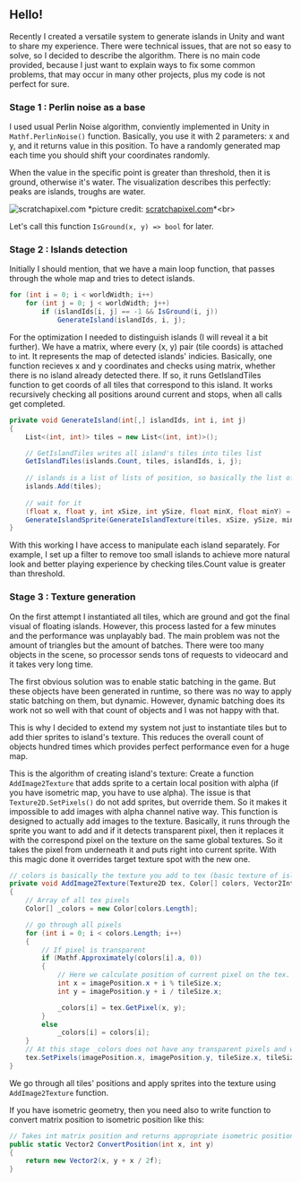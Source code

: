 ## Hello!

Recently I created a versatile system to generate islands in Unity and want to share my experience. There were technical issues, that are not so easy to solve, so I decided to describe the algorithm. There is no main code provided, because I just want to explain ways to fix some common problems, that may occur in many other projects, plus my code is not perfect for sure.

### Stage 1 : Perlin noise as a base

I used usual Perlin Noise algorithm, conviently implemented in Unity in ``` Mathf.PerlinNoise()``` function. Basically, you use it with 2 parameters: x and y, and it returns value in this position. To have a randomly generated map each time you should shift your coordinates randomly.

When the value in the specific point is greater than threshold, then it is ground, otherwise it's water. The visualization describes this perfectly: peaks are islands, troughs are water.

![scratchapixel.com](https://www.scratchapixel.com/images/upload/noise-part-2/perlin-noise-terrain-mesh1.png? "Perlin noise visualization")
*picture credit: [scratchapixel.com](https://www.scratchapixel.com/lessons/procedural-generation-virtual-worlds/perlin-noise-part-2/perlin-noise-terrain-mesh "https://www.scratchapixel.com/lessons/procedural-generation-virtual-worlds/perlin-noise-part-2/perlin-noise-terrain-mesh")*<br>

Let's call this function ```IsGround(x, y) => bool``` for later.

### Stage 2 : Islands detection

Initially I should mention, that we have a main loop function, that passes through the whole map and tries to detect islands.

```c#
for (int i = 0; i < worldWidth; i++)
	for (int j = 0; j < worldWidth; j++)
		if (islandIds[i, j] == -1 && IsGround(i, j))
			GenerateIsland(islandIds, i, j);
```

For the optimization I needed to distinguish islands (I will reveal it a bit further). We have a matrix, where every (x, y) pair (tile coords) is attached to int. It represents the map of detected islands' indicies. Basically, one function recieves x and y coordinates and checks using matrix, whether there is no island already detected there. If so, it runs GetIslandTiles function to get coords of all tiles that correspond to this island. It works recursively checking all positions around current and stops, when all calls get completed.

```c#
private void GenerateIsland(int[,] islandIds, int i, int j)
{
	List<(int, int)> tiles = new List<(int, int)>();

	// GetIslandTiles writes all island's tiles into tiles list
	GetIslandTiles(islands.Count, tiles, islandIds, i, j);
	
	// islands is a list of lists of position, so basically the list of islands
	islands.Add(tiles);
	
	// wait for it
	(float x, float y, int xSize, int ySize, float minX, float minY) = CalculateTextureRect(tiles);
	GenerateIslandSprite(GenerateIslandTexture(tiles, xSize, ySize, minX, minY), x, y);
}
```

With this working I have access to manipulate each island separately. For example, I set up a filter to remove too small islands to achieve more natural look and better playing experience by checking tiles.Count value is greater than threshold.

### Stage 3 : Texture generation

On the first attempt I instantiated all tiles, which are ground and got the final visual of floating islands. However, this process lasted for a few minutes and the performance was unplayably bad. The main problem was not the amount of triangles but the amount of batches. There were too many objects in the scene, so processor sends tons of requests to videocard and it takes very long time.

The first obvious solution was to enable static batching in the game. But these objects have been generated in runtime, so there was no way to apply static batching on them, but dynamic. However, dynamic batching does its work not so well with that count of objects and I was not happy with that.

This is why I decided to extend my system not just to instantiate tiles but to add thier sprites to island's texture. This reduces the overall count of objects hundred times which provides perfect performance even for a huge map.

This is the algorithm of creating island's texture:
Create a function ```AddImage2Texture``` that adds sprite to a certain local position with alpha (if you have isometric map, you have to use alpha). The issue is that 
```Texture2D.SetPixels()``` do not add sprites, but override them. So it makes it impossible to add images with alpha channel native way. This function is designed to actually add images to the texture. Basically, it runs through the sprite you want to add and if it detects transparent pixel, then it replaces it with the correspond pixel on the texture on the same global textures. So it takes the pixel from underneath it and puts right into current sprite. With this magic done it overrides target texture spot with the new one.

```c#
// colors is basically the texture you add to tex (basic texture of island)
private void AddImage2Texture(Texture2D tex, Color[] colors, Vector2Int imagePosition)
{
	// Array of all tex pixels
	Color[] _colors = new Color[colors.Length];

    // go through all pixels
	for (int i = 0; i < colors.Length; i++)
	{
        // If pixel is transparent
		if (Mathf.Approximately(colors[i].a, 0))
		{
            // Here we calculate position of current pixel on the tex. This pixel is placed right under current one.
			int x = imagePosition.x + i % tileSize.x;
			int y = imagePosition.y + i / tileSize.x;

			_colors[i] = tex.GetPixel(x, y);
		}
		else
			_colors[i] = colors[i];
	}
    // At this stage _colors does not have any transparent pixels and we can hardly rewrite this set of pixel on our texture.
	tex.SetPixels(imagePosition.x, imagePosition.y, tileSize.x, tileSize.y, _colors);
}
```

We go through all tiles' positions and apply sprites into the texture using ```AddImage2Texture``` function. 

If you have isometric geometry, then you need also to write function to convert matrix position to isometric position like this:

```c#
// Takes int matrix position and returns appropriate isometric position
public static Vector2 ConvertPosition(int x, int y)
{
	return new Vector2(x, y + x / 2f);
}
```

